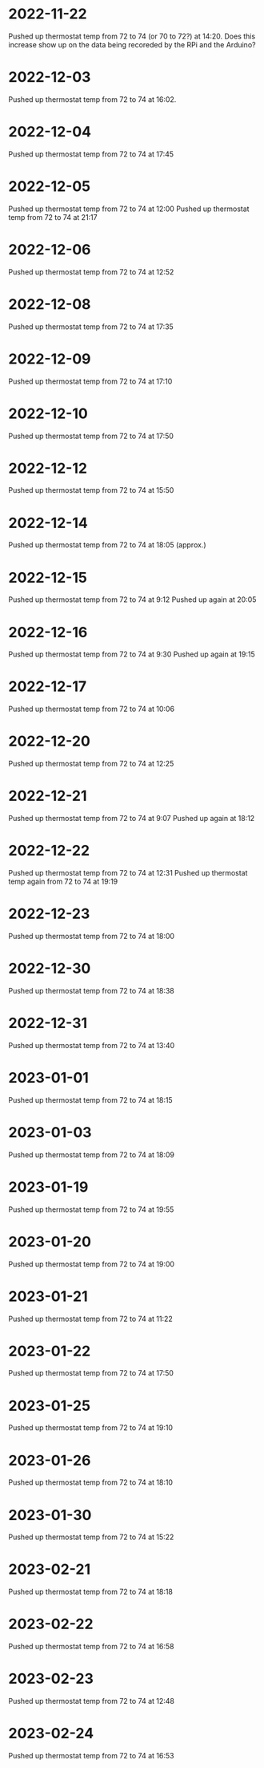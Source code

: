 # 2022-11-22
Pushed up thermostat temp from 72 to 74 (or 70 to 72?) at 14:20.
Does this increase show up on the data being recoreded by the RPi and
the Arduino?

# 2022-12-03
Pushed up thermostat temp from 72 to 74 at 16:02.

# 2022-12-04
Pushed up thermostat temp from 72 to 74 at 17:45

# 2022-12-05
Pushed up thermostat temp from 72 to 74 at 12:00
Pushed up thermostat temp from 72 to 74 at 21:17

# 2022-12-06
Pushed up thermostat temp from 72 to 74 at 12:52

# 2022-12-08
Pushed up thermostat temp from 72 to 74 at 17:35

# 2022-12-09
Pushed up thermostat temp from 72 to 74 at 17:10

# 2022-12-10
Pushed up thermostat temp from 72 to 74 at 17:50

# 2022-12-12
Pushed up thermostat temp from 72 to 74 at 15:50 

# 2022-12-14
Pushed up thermostat temp from 72 to 74 at 18:05 (approx.)

# 2022-12-15
Pushed up thermostat temp from 72 to 74 at 9:12
Pushed up again at 20:05

# 2022-12-16
Pushed up thermostat temp from 72 to 74 at 9:30
Pushed up again at 19:15

# 2022-12-17
Pushed up thermostat temp from 72 to 74 at 10:06

# 2022-12-20
Pushed up thermostat temp from 72 to 74 at 12:25

# 2022-12-21
Pushed up thermostat temp from 72 to 74 at 9:07
Pushed up again at 18:12

# 2022-12-22
Pushed up thermostat temp from 72 to 74 at 12:31
Pushed up thermostat temp again from 72 to 74 at 19:19

# 2022-12-23
Pushed up thermostat temp from 72 to 74 at 18:00

# 2022-12-30
Pushed up thermostat temp from 72 to 74 at 18:38

# 2022-12-31
Pushed up thermostat temp from 72 to 74 at 13:40

# 2023-01-01
Pushed up thermostat temp from 72 to 74 at 18:15

# 2023-01-03
Pushed up thermostat temp from 72 to 74 at 18:09

# 2023-01-19
Pushed up thermostat temp from 72 to 74 at 19:55

# 2023-01-20
Pushed up thermostat temp from 72 to 74 at 19:00

# 2023-01-21
Pushed up thermostat temp from 72 to 74 at 11:22

# 2023-01-22
Pushed up thermostat temp from 72 to 74 at 17:50

# 2023-01-25
Pushed up thermostat temp from 72 to 74 at 19:10

# 2023-01-26
Pushed up thermostat temp from 72 to 74 at 18:10

# 2023-01-30
Pushed up thermostat temp from 72 to 74 at 15:22

# 2023-02-21
Pushed up thermostat temp from 72 to 74 at 18:18

# 2023-02-22
Pushed up thermostat temp from 72 to 74 at 16:58

# 2023-02-23
Pushed up thermostat temp from 72 to 74 at 12:48

# 2023-02-24
Pushed up thermostat temp from 72 to 74 at 16:53
